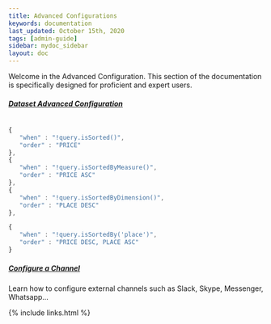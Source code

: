 ```yaml
---
title: Advanced Configurations
keywords: documentation
last_updated: October 15th, 2020
tags: [admin-guide]
sidebar: mydoc_sidebar
layout: doc
---
```


Welcome in the Advanced Configuration. This section of the documentation is specifically designed for proficient and expert users.

##### [Dataset Advanced Configuration](/docs/dataset-advanced-configuration)

```javascript

{
   "when" : "!query.isSorted()",
   "order" : "PRICE" 
},
{
   "when" : "!query.isSortedByMeasure()",
   "order" : "PRICE ASC" 
},
{
   "when" : "!query.isSortedByDimension()",
   "order" : "PLACE DESC" 
},

{
   "when" : "!query.isSortedBy('place')",
   "order" : "PRICE DESC, PLACE ASC" 
}

```

##### [Configure a Channel](/docs/advanced-configuration-other-channels)

Learn how to configure external channels such as Slack, Skype, Messenger, Whatsapp... 

{% include links.html %}

    
